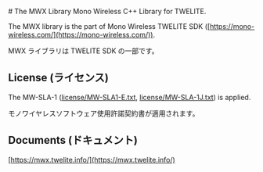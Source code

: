 ﻿﻿# The MWX Library
Mono Wireless C++ Library for TWELITE.


The MWX library is the part of Mono Wireless TWELITE SDK ([https://mono-wireless.com/](https://mono-wireless.com/)).

MWX ライブラリは TWELITE SDK の一部です。

## License (ライセンス)
The MW-SLA-1 ([license/MW-SLA1-E.txt](license/MW-SLA1-E.txt), [license/MW-SLA-1J.txt](license/MW-SLA-1J.txt)) is applied.

モノワイヤレスソフトウェア使用許諾契約書が適用されます。

## Documents (ドキュメント)
[https://mwx.twelite.info/](https://mwx.twelite.info/)
























